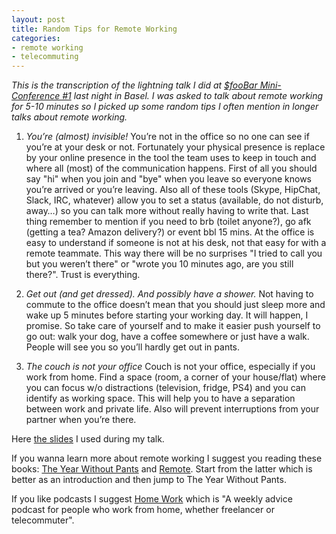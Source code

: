```yaml
---
layout: post
title: Random Tips for Remote Working
categories:
- remote working
- telecommuting
---
```


_This is the transcription of the lightning talk I did at [$fooBar Mini-Conference #1](http://www.meetup.com/fooBar/events/219777170/) last night in Basel. I was asked to talk about remote working for 5-10 minutes so I picked up some random tips I often mention in longer talks about remote working._

1. *You’re (almost) invisible!*
You’re not in the office so no one can see if you’re at your desk or not. Fortunately your physical presence is replace by your online presence in the tool the team uses to keep in touch and where all (most) of the communication happens. First of all you should say "hi" when you join and "bye" when you leave so everyone knows you’re arrived or you’re leaving. Also all of these tools (Skype, HipChat, Slack, IRC, whatever) allow you to set a status (available, do not disturb, away…) so you can talk more without really having to write that. Last thing remember to mention if you need to brb (toilet anyone?), go afk (getting a tea? Amazon delivery?) or event bbl 15 mins. At the office is easy to understand if someone is not at his desk, not that easy for with a remote teammate. This way there will be no surprises "I tried to call you but you weren’t there" or "wrote you 10 minutes ago, are you still there?". Trust is everything.

2. *Get out (and get dressed). And possibly have a shower.*
Not having to commute to the office doesn’t mean that you should just sleep more and wake up 5 minutes before starting your working day. It will happen, I promise. So take care of yourself and to make it easier push yourself to go out: walk your dog, have a coffee somewhere or just have a walk. People will see you so you’ll hardly get out in pants.

3. *The couch is not your office*
Couch is not your office, especially if you work from home. Find a space (room, a corner of your house/flat) where you can focus w/o distractions (television, fridge, PS4) and you can identify as working space. This will help you to have a separation between work and private life. Also will prevent interruptions from your partner when you’re there.

Here [the slides](http://www.slideshare.net/dlondero/random-tips-for-remote-working) I used during my talk.

If you wanna learn more about remote working I suggest you reading these books: [The Year Without Pants](http://scottberkun.com/yearwithoutpants/) and [Remote](http://37signals.com/remote/). Start from the latter which is better as an introduction and then jump to The Year Without Pants.

If you like podcasts I suggest [Home Work](http://5by5.tv/homework) which is "A weekly advice podcast for people who work from home, whether freelancer or telecommuter". 